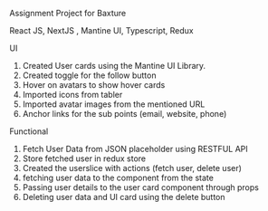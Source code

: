 Assignment Project for Baxture

React JS, NextJS , Mantine UI, Typescript, Redux

UI
1) Created User cards using the Mantine UI Library.
2) Created toggle for the follow button
3) Hover on avatars to show hover cards
4) Imported icons from tabler
5) Imported avatar images from the mentioned URL
6) Anchor links for the sub points (email, website, phone)

Functional

1) Fetch User Data from JSON placeholder using RESTFUL API
2) Store fetched user in redux store
3) Created the userslice with actions (fetch user, delete user)
4) fetching user data to the component from the state
5) Passing user details to the user card component through props
6) Deleting user data and UI card using the delete button
